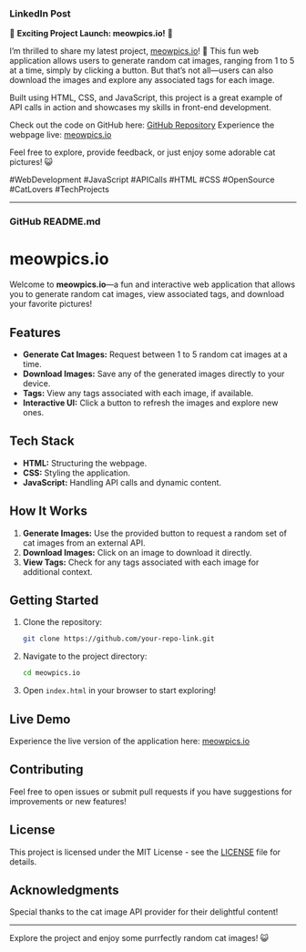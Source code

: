 ### LinkedIn Post

🚀 **Exciting Project Launch: meowpics.io!** 🐾

I’m thrilled to share my latest project, [meowpics.io](http://devlinkup.free.nf/meowpic.io/meow.html)! 🎉 This fun web application allows users to generate random cat images, ranging from 1 to 5 at a time, simply by clicking a button. But that’s not all—users can also download the images and explore any associated tags for each image.

Built using HTML, CSS, and JavaScript, this project is a great example of API calls in action and showcases my skills in front-end development. 

Check out the code on GitHub here: [GitHub Repository](https://github.com/Manish-Nailwal/meowpics.io.git)
Experience the webpage live: [meowpics.io](http://devlinkup.free.nf/meowpic.io/meow.html)

Feel free to explore, provide feedback, or just enjoy some adorable cat pictures! 😺

#WebDevelopment #JavaScript #APICalls #HTML #CSS #OpenSource #CatLovers #TechProjects

---

### GitHub README.md

# meowpics.io

Welcome to **meowpics.io**—a fun and interactive web application that allows you to generate random cat images, view associated tags, and download your favorite pictures!

## Features

- **Generate Cat Images:** Request between 1 to 5 random cat images at a time.
- **Download Images:** Save any of the generated images directly to your device.
- **Tags:** View any tags associated with each image, if available.
- **Interactive UI:** Click a button to refresh the images and explore new ones.

## Tech Stack

- **HTML:** Structuring the webpage.
- **CSS:** Styling the application.
- **JavaScript:** Handling API calls and dynamic content.

## How It Works

1. **Generate Images:** Use the provided button to request a random set of cat images from an external API.
2. **Download Images:** Click on an image to download it directly.
3. **View Tags:** Check for any tags associated with each image for additional context.

## Getting Started

1. Clone the repository:
   ```bash
   git clone https://github.com/your-repo-link.git
   ```
2. Navigate to the project directory:
   ```bash
   cd meowpics.io
   ```
3. Open `index.html` in your browser to start exploring!

## Live Demo

Experience the live version of the application here: [meowpics.io](http://devlinkup.free.nf/meowpic.io/meow.html)

## Contributing

Feel free to open issues or submit pull requests if you have suggestions for improvements or new features!

## License

This project is licensed under the MIT License - see the [LICENSE](LICENSE) file for details.

## Acknowledgments

Special thanks to the cat image API provider for their delightful content!

---

Explore the project and enjoy some purrfectly random cat images! 😺

